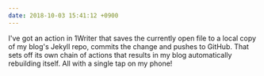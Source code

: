 ```yaml
---
date: 2018-10-03 15:41:12 +0900
---
```

I've got an action in 1Writer that saves the currently open file to a local copy of my blog's Jekyll repo, commits the change and pushes to GitHub. That sets off its own chain of actions that results in my blog automatically rebuilding itself. All with a single tap on my phone!
